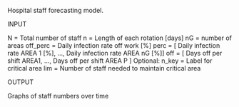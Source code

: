 Hospital staff forecasting model.

INPUT

N = Total number of staff
n = Length of each rotation [days]
nG = number of areas
off_perc = Daily infection rate off work [%]
perc = [ Daily infection rate AREA 1 [%], ..., Daily infection rate AREA nG [%]]
off = [ Days off per shift AREA1, ..., Days off per shift AREA P ]
Optional:
n_key = Label for critical area
lim = Number of staff needed to maintain critical area


OUTPUT

Graphs of staff numbers over time
